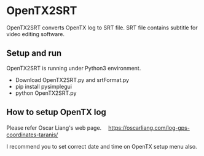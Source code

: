 # OpenTX2SRT
OpenTX2SRT converts OpenTX log to SRT file. SRT file contains subtitle for video editing software.

## Setup and run
OpenTX2SRT is running under Python3 environment.
- Download OpenTX2SRT.py and srtFormat.py
- pip install pysimplegui
- python OpenTX2SRT.py

## How to setup OpenTX log
Please refer Oscar Liang's web page.　
https://oscarliang.com/log-gps-coordinates-taranis/

I recommend you to set correct date and time on OpenTX setup menu also.
